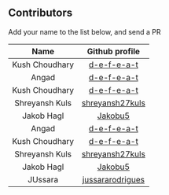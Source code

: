 ## Contributors
Add your name to the list below, and send a PR

| Name | Github profile | 
|:----:|:--------------:|
| Kush Choudhary | [d-e-f-e-a-t](https://github.com/d-e-f-e-a-t) |
| Angad | [d-e-f-e-a-t](https://github.com/d-e-f-e-a-t) |
| Kush Choudhary | [d-e-f-e-a-t](https://github.com/d-e-f-e-a-t) |
| Shreyansh Kuls | [shreyansh27kuls](https://github.com/shreyansh27kuls) |
| Jakob Hagl | [Jakobu5](https://github.com/Jakobu5) |
| Angad | [d-e-f-e-a-t](https://github.com/d-e-f-e-a-t) |
| Kush Choudhary | [d-e-f-e-a-t](https://github.com/d-e-f-e-a-t) |
| Shreyansh Kuls | [shreyansh27kuls](https://github.com/shreyansh27kuls) |
| Jakob Hagl | [Jakobu5](https://github.com/Jakobu5) |
| JUssara | [jussararodrigues](https://github.com/jussararodrigues) |
